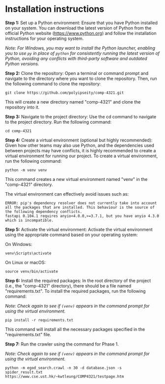 # Installation instructions

**Step 1:**
Set up a Python environment: Ensure that you have Python installed on your system. You can download the latest version of Python from the official Python website (https://www.python.org) and follow the installation instructions for your operating system.

_Note: For Windows, you may want to install the Python launcher, enabling you to use `py` in place of `python` for consistently running the latest version of Python, avoiding any conflicts with third-party software and outdated Python versions._

**Step 2:**
Clone the repository: Open a terminal or command prompt and navigate to the directory where you want to clone the repository. Then, run the following command to clone the repository:
```
git clone https://github.com/polyipseity/comp-4321.git
```
This will create a new directory named "comp-4321" and clone the repository into it.

**Step 3:**
Navigate to the project directory: Use the cd command to navigate to the project directory. Run the following command:
```
cd comp-4321
```

**Step 4:**
Create a virtual environment (optional but highly recommended): Given how other teams may also use Python, and the dependencies used between projects may have conflicts, it is highly recommended to create a virtual environment for running our project. To create a virtual environment, run the following command:
```
python -m venv venv
```
This command creates a new virtual environment named "venv" in the "comp-4321" directory.

The virtual environment can effectively avoid issues such as: 
```
ERROR: pip's dependency resolver does not currently take into account all the packages that are installed. This behaviour is the source of the following dependency conflicts.
fastapi 0.104.1 requires anyio<4.0.0,>=3.7.1, but you have anyio 4.3.0 which is incompatible.
```

**Step 5:**
Activate the virtual environment: Activate the virtual environment using the appropriate command based on your operating system:

On Windows:
```
venv\Scripts\activate
```

On Linux or macOS:
```
source venv/bin/activate
```

**Step 6:**
Install the required packages: In the root directory of the project (i.e., the "comp-4321" directory), there should be a file named "requirements.txt". To install the required packages, run the following command:

_Note: Check again to see if `(venv)` appears in the command prompt for using the virtual environment._
```
pip install -r requirements.txt
```
This command will install all the necessary packages specified in the "requirements.txt" file.

**Step 7:**
Run the crawler using the command for Phase 1. 

_Note: Check again to see if `(venv)` appears in the command prompt for using the virtual environment._

```
python -m egod_search.crawl -n 30 -d database.json -s spider_result.txt https://www.cse.ust.hk/~kwtleung/COMP4321/testpage.htm
```
